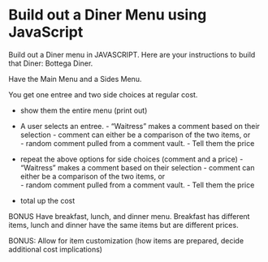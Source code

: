 # Build out a Diner Menu using JavaScript

Build out a Diner menu in JAVASCRIPT. Here are your instructions to build that Diner: Bottega Diner.

Have the Main Menu and a Sides Menu.

You get one entree and two side choices at regular cost.

- show them the entire menu (print out)

- A user selects an entree.
        - “Waitress” makes a comment based on their selection
                  - comment can either be a comparison of the two items, or       
                  - random comment pulled from a comment vault.
        - Tell them the price

- repeat the above options for side choices (comment and a price)
        - “Waitress” makes a comment based on their selection
                     - comment can either be a comparison of the two items, or       
                     - random comment pulled from a comment vault.
        - Tell them the price


- total up the cost

BONUS
Have breakfast, lunch, and dinner menu. Breakfast has different items, lunch and dinner have the same items but are different prices.

BONUS: Allow for item customization (how items are prepared, decide additional cost implications)
